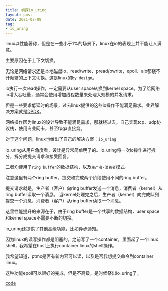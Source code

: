 ```yaml
---
title: 初探io_uring
layout: post
date: 2021-02-08
tag:
- io_uring
---
```


linux以性能著称，但是在一些小于1%的场景下，linux在io的表现上并不能让人满意。

主要原因在于上下文切换。

无论是网络请求还是本地磁盘io、read/write、pread/pwrite、epoll、aio都绕不开频繁的上下文切换。这是linux的`by design`。

io执行一次read操作，一定需要从user space转换到kernel space。为了给网络io增大吞吐量，通常会使用增加线程数量来处理大规模的并发请求。

但是一些要求低延时的场景，过去linux提供的这些io操作不能满足需求。业界解决方案就是[DPDK](https://www.dpdk.org/)。

网络操作因为linux的设计导致不能满足需求，那就绕过去。自己实现tcp、udp协议栈，使用专业网卡，甚至fpga直接烧。

对于这个问题，linux也给出了自己的解决方案：`io_uring`

io_uring从用户角度看，设计是异常简单明了的。io_uring将一次io操作进行拆分，拆分成提交请求和接受回复。

二者均使用了`ring buffer`的数据结构，以及`生产者-消费者`模式。

注意这里有两个ring buffer，提交和完成两个阶段使用不同的ring buffer。

提交请求就是，生产者（客户）向ring buffer发送一个消息，消费者（kernel）从ring buffer读取一个消息。
当kernel处理完之后，生产者（kernel）向完成队列提交一个消息，消费者（客户）从ring buffer读取一个消息。

这里性能提升的来源在于，由于ring buffer是一个共享的数据结构，user space和kernel space不需要不断的切换。

io_uring还提供了其他高级功能，比如异步通知。

因为linux的读写操作都是阻塞的。之前写了一个container，里面起了一个linux shell，我希望在host上执行container linux的shell操作。

我希望知道，ptmx是否有新内容可以读，以及是否我想提交命令到container linux。

这种功能epoll可以很好的完成，但是不高级，是时候祭出io_uring了。

[code](https://github.com/magicalne/libcontainer-rs/blob/172f53e60a6a110ab666d5d0474fe75cadf9e7f8/src/linux.rs#L632)

